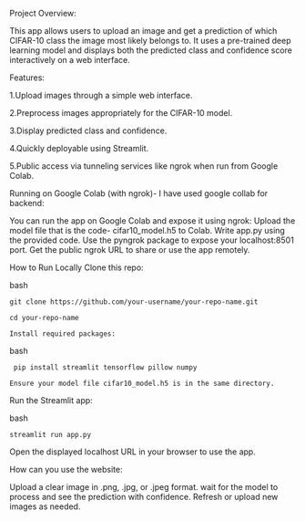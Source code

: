Project Overview:

This app allows users to upload an image and get a prediction of which CIFAR-10 class the image most likely belongs to. 
It uses a pre-trained deep learning model and displays both the predicted class and confidence score interactively on a web interface.

Features:

  1.Upload images through a simple web interface.
  
  2.Preprocess images appropriately for the CIFAR-10 model.
  
  3.Display predicted class and confidence.
  
  4.Quickly deployable using Streamlit.
  
  5.Public access via tunneling services like ngrok when run from Google Colab.




Running on Google Colab (with ngrok)- 
I have used google collab for backend:

  You can run the app on Google Colab and expose it using ngrok:
   Upload the model file that is the code- cifar10_model.h5 to Colab.
   Write app.py using the provided code.
   Use the pyngrok package to expose your localhost:8501 port.
   Get the public ngrok URL to share or use the app remotely.

How to Run Locally
Clone this repo:

bash

    git clone https://github.com/your-username/your-repo-name.git
  
    cd your-repo-name
  
    Install required packages:

bash

     pip install streamlit tensorflow pillow numpy
    
    Ensure your model file cifar10_model.h5 is in the same directory.

Run the Streamlit app:

bash

    streamlit run app.py

Open the displayed localhost URL in your browser to use the app.

How can you use the website:

  Upload a clear image in .png, .jpg, or .jpeg format.
  wait for the model to process and see the prediction with confidence.
  Refresh or upload new images as needed.
